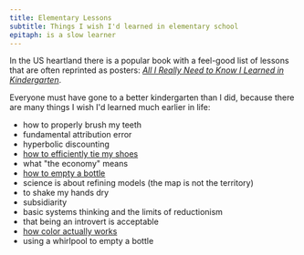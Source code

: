 ```yaml
---
title: Elementary Lessons
subtitle: Things I wish I'd learned in elementary school
epitaph: is a slow learner
---
```


In the US heartland there is a popular book with a feel-good list of lessons that are often reprinted as posters: _[All I Really Need to Know I Learned in Kindergarten](https://www.goodreads.com/book/show/34760.All_I_Really_Need_to_Know_I_Learned_in_Kindergarten)_.

Everyone must have gone to a better kindergarten than I did, because there are many things I wish I'd learned much earlier in life:

- how to properly brush my teeth
- fundamental attribution error
- hyperbolic discounting
- [how to efficiently tie my shoes](https://www.fieggen.com/shoelace/ianknot.htm)
- what "the economy" means
- [how to empty a bottle](https://physics.stackexchange.com/questions/150503/emptying-a-bottle-faster-by-swirl)
- science is about refining models (the map is not the territory)
- to shake my hands dry
- subsidiarity
- basic systems thinking and the limits of reductionism
- that being an introvert is acceptable
- [how color actually works](https://youtu.be/NVhA18_dmg0)
- using a whirlpool to empty a bottle
